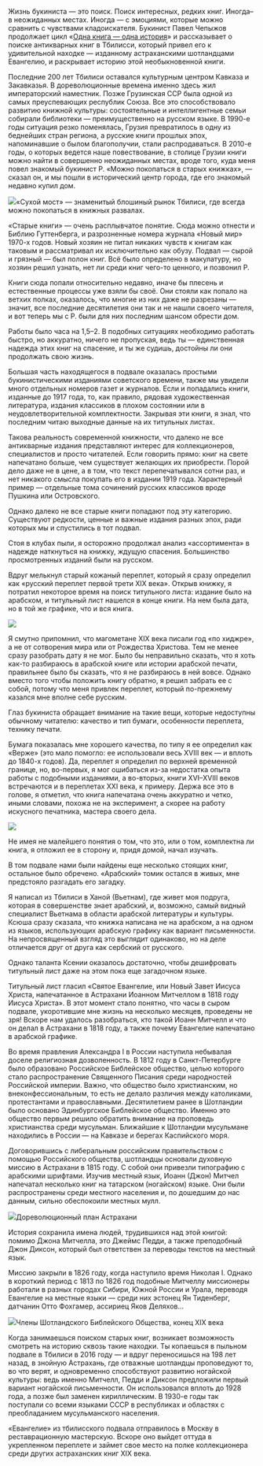 Жизнь букиниста — это поиск. Поиск интересных, редких книг. Иногда– в неожиданных местах. Иногда — с эмоциями, которые можно сравнить с чувствами кладоискателя. Букинист Павел Чепыжов продолжает цикл «[Одна книга — одна история](https://discours.io/tags/odna-kniga-odna-istoriya)» и рассказывает о поиске антикварных книг в Тбилисси, который привел его к удивительной находке — изданному астраханскими шотландцами Евангелию, и раскрывает историю этой необыкновенной книги.

Последние 200 лет Тбилиси оставался культурным центром Кавказа и Закавказья. В дореволюционные времена именно здесь жил императорский наместник. Позже Грузинская ССР была одной из самых преуспевающих республик Союза. Все это способствовало развитию книжной культуры: состоятельные и интеллигентные семьи собирали библиотеки — преимущественно на русском языке. В 1990-е годы ситуация резко поменялась, Грузия превратилось в одну из беднейших стран региона, а русские книги прошлых эпох, напоминавшие о былом благополучии, стали распродаваться. В 2010-е годы, о которых ведется наше повествование, в столице Грузии книги можно найти в совершенно неожиданных местах, вроде того, куда меня повел знакомый букинист Р. «Можно покопаться в старых книжках», — сказал он, и мы пошли в исторический центр города, где его знакомый недавно купил дом.

![](https://assets.discours.io/unsafe/900x/production/image/da6f2ab0-b90e-11e9-9a5a-aff43538a1ea.jpg)«Сухой мост» — знаменитый блошиный рынок Тбилиси, где всегда можно покопаться в книжных развалах.

«Старые книги» — очень расплывчатое понятие. Сюда можно отнести и Библию Гуттенберга, и разрозненные номера журнала «Новый мир» 1970-х годов. Новый хозяин не питал никаких чувств к книгам как таковым и рассматривал их исключительно как обузу. Подвал — сырой и грязный — был полон книг. Всё было определено в макулатуру, но хозяин решил узнать, нет ли среди книг чего-то ценного, и позвонил Р.

Книги сюда попали относительно недавно, иначе бы плесень и естественные процессы уже взяли бы своё. Они стояли как попало на ветхих полках, оказалось, что многие из них даже не разрезаны — значит, все последние десятилетия они так и не нашли своего читателя, и вот теперь мы с Р. были для них последним шансом обрести дом.

Работы было часа на 1,5–2. В подобных ситуациях необходимо работать быстро, но аккуратно, ничего не пропуская, ведь ты — единственная надежда этих книг на спасение, и ты же судишь, достойны ли они продолжать свою жизнь. 

Большая часть находящегося в подвале оказалась простыми букинистическими изданиями советского времени, также мы увидели много отдельных номеров газет и журналов. Если и попадались книги, изданные до 1917 года, то, как правило, рядовая художественная литература, издания классиков в плохом состоянии или в неудовлетворительной комплектности. Закрывая эти книги, я знал, что последним читаю выходные данные на их титульных листах. 

Такова реальность современной книжности, что далеко не все антикварные издания представляют интерес для коллекционеров, специалистов и просто читателей. Если говорить прямо: книг на свете напечатано больше, чем существует желающих их приобрести. Порой дело даже не в цене, а в том, что текст перепечатывался сотни раз, и нет никакого смысла покупать его в издании 1919 года. Характерный пример — отдельные тома сочинений русских классиков вроде Пушкина или Островского.

Однако далеко не все старые книги попадают под эту категорию. Существуют редкости, ценные и важные издания разных эпох, ради которых мы и спустились в тот подвал. 

Стоя в клубах пыли, я осторожно продолжал анализ «ассортимента» в надежде наткнуться на книжку, ждущую спасения. Большинство просмотренных изданий были на русском.

Вдруг мелькнул старый кожаный переплет, который я сразу определил как «русский переплет первой трети XIX века». Открыв книжку, я потратил некоторое время на поиск титульного листа: издание было на арабском, и титульный лист нашелся в конце книги. На нем была дата, но в той же графике, что и вся книга.

![](https://assets.discours.io/unsafe/900x/production/image/fab3f850-b90e-11e9-9a5a-aff43538a1ea.jpg)

﻿​Я смутно припомнил, что магометане XIX века писали год «по хиджре», а не от сотворения мира или от Рождества Христова. Тем не менее сразу разобрать дату я не мог. Было бы неправильно сказать, что я хоть как-то разбираюсь в арабской книге или истории арабской печати, правильнее было бы сказать, что я не разбираюсь в ней вовсе. Однако вместо того чтобы положить книгу обратно, я решил забрать ее с собой, потому что меня привлек переплет, который по-прежнему казался мне вполне себе русским.

Глаз букиниста обращает внимание на такие вещи, которые недоступны обычному читателю: качество и тип бумаги, особенности переплета, технику печати. 

Бумага показалась мне хорошего качества, по типу я ее определил как «Верже» (это мало помогло: ее использовали весь XVIII век — и вплоть до 1840-х годов). Да, переплет я определил по верхней временной границе, но, во-первых, я мог ошибаться из-за недостатка опыта работы с подобными изданиями, а во-вторых, книги XVI–XVIII веков встречаются и в переплетах XXI века, к примеру. Держа все это в голове, я отметил, что книга напечатана очень аккуратно и четко, иными словами, похожа не на эксперимент, а скорее на работу искусного печатника, мастера своего дела.

![](https://assets.discours.io/unsafe/900x/production/image/0c080150-b90f-11e9-9a5a-aff43538a1ea.jpg)

Не имея не малейшего понятия о том, что это, или о том, комплектна ли книга, я отложил ее в сторону и, придя домой, начал изучать.   


В том подвале нами были найдены еще несколько стоящих книг, остальное было обречено. «Арабский» томик остался в живых, мне предстояло разгадать его загадку. 

Я написал из Тбилиси в Ханой (Вьетнам), где живет моя подруга, которая в совершенстве знает арабский, и, возможно, самый видный специалист Вьетнама в области арабской литературы и культуры. Ксюша сразу сказала, что книжка написана не на арабском, а на одном из языков, использующих арабскую графику как вариант письменности. На непросвященный взгляд это выглядит одинаково, но на деле отличается друг от друга как сербский от русского. 

Однако таланта Ксении оказалось достаточно, чтобы дешифровать титульный лист даже на этом пока еще загадочном языке.

Титульный лист гласил «Святое Евангелие, или Новый Завет Иисуса Христа, напечатанное в Астрахани Иоанном Митчеллом в 1818 году Иисуса Христа». В этот момент стало понятно, что часы в сыром подвале, укоротившие мне жизнь на несколько месяцев, проведены не зря! Вскоре нам удалось разобраться, кто такой Иоанн Митчелл и что он делал в Астрахани в 1818 году, а также почему Евангелие напечатано в арабской графике. 

Во время правления Александра I в России наступила небывалая доселе религиозная дозволенность. В 1812 году в Санкт-Петербурге было образовано Российское Библейское общество, целью которого стало распространение Священного Писания среди народностей Российской империи. Важно, что общество было христианским, но внеконфессиональным, то есть не делало различия между католиками, протестантами и православными. Десятилетием ранее в Шотландии было основано Эдинбургское Библейское общество. Именно это общество первым решило обратить внимание на проповедь христианства среди мусульман. Ближайшие к Шотландии мусульмане находились в России — на Кавказе и берегах Каспийского моря.

Договорившись с либеральным российским правительством с помощью Российского общества, шотландцы основали духовную миссию в Астрахани в 1815 году. С собой они привезли типографию с арабскими шрифтами. Изучив местный язык, Иоанн (Джон) Митчел напечатал несколько книг на татарском (ногайском) языке. Они были распространены среди местного населения и, по дошедшим до нас данным, сильно обеспокоили местных мулл. 

![](https://assets.discours.io/unsafe/900x/production/image/21fabfc0-b90f-11e9-9a5a-aff43538a1ea.jpg)Дореволюционный план Астрахани

История сохранила имена людей, трудившихся над этой книгой: помимо Джона Митчелла, это Джеймс Педди, а также преподобный Джон Диксон, который был ответствен за переводы текстов на местный язык. 

Миссию закрыли в 1826 году, когда наступило время Николая I. Однако в короткий период с 1813 по 1826 год подобные Митчеллу миссионеры работали в разных городах Сибири, Южной России и Урала, переводя Евангелие на местные языки — среди них эстонец Ян Тиденберг, датчанин Отто Фохгамер, ассириец Яков Деляхов…

![](https://assets.discours.io/unsafe/900x/production/image/4da8b1e0-b90f-11e9-9a5a-aff43538a1ea.jpg)Члены Шотландского Библейского Общества, конец XIX века

Когда занимаешься поиском старых книг, возникает возможность смотреть на историю сквозь такие находки. Ты копаешься в пыльном подвале в Тбилиси в 2016 году — и вдруг переносишься на 198 лет назад, в знойную Астрахань, где отважные шотландцы проповедуют то, во что верят, и одновременно способствуют развитию ногайской культуры: ведь именно Митчелл, Педди и Диксон предложили первый вариант ногайской письменности. Он использовался вплоть до 1928 года, а позже был заменен кириллическим. В 1930-е годы так поступали со всеми языками СССР в республиках и областях с преобладанием мусульманского населения. 

«Евангелие» из тбилисского подвала отправилось в Москву в реставрационную мастерскую. Вскоре оно выйдет оттуда в укрепленном переплете и займет свое место на полке коллекционера среди других астраханских книг XIX века.
